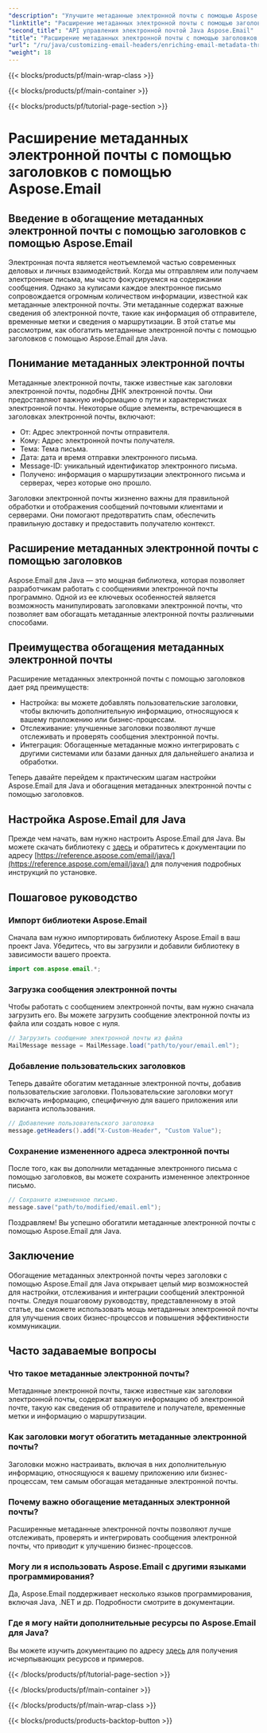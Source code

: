 ```yaml
---
"description": "Улучшите метаданные электронной почты с помощью Aspose.Email для Java. Узнайте, как обогатить заголовки электронной почты для улучшенного отслеживания и настройки с помощью Aspose.Email."
"linktitle": "Расширение метаданных электронной почты с помощью заголовков с помощью Aspose.Email"
"second_title": "API управления электронной почтой Java Aspose.Email"
"title": "Расширение метаданных электронной почты с помощью заголовков с помощью Aspose.Email"
"url": "/ru/java/customizing-email-headers/enriching-email-metadata-through-headers/"
"weight": 18
---
```


{{< blocks/products/pf/main-wrap-class >}}

{{< blocks/products/pf/main-container >}}

{{< blocks/products/pf/tutorial-page-section >}}

# Расширение метаданных электронной почты с помощью заголовков с помощью Aspose.Email


## Введение в обогащение метаданных электронной почты с помощью заголовков с помощью Aspose.Email

Электронная почта является неотъемлемой частью современных деловых и личных взаимодействий. Когда мы отправляем или получаем электронные письма, мы часто фокусируемся на содержании сообщения. Однако за кулисами каждое электронное письмо сопровождается огромным количеством информации, известной как метаданные электронной почты. Эти метаданные содержат важные сведения об электронной почте, такие как информация об отправителе, временные метки и сведения о маршрутизации. В этой статье мы рассмотрим, как обогатить метаданные электронной почты с помощью заголовков с помощью Aspose.Email для Java.

## Понимание метаданных электронной почты

Метаданные электронной почты, также известные как заголовки электронной почты, подобны ДНК электронной почты. Они предоставляют важную информацию о пути и характеристиках электронной почты. Некоторые общие элементы, встречающиеся в заголовках электронной почты, включают:

- От: Адрес электронной почты отправителя.
- Кому: Адрес электронной почты получателя.
- Тема: Тема письма.
- Дата: дата и время отправки электронного письма.
- Message-ID: уникальный идентификатор электронного письма.
- Получено: информация о маршрутизации электронного письма и серверах, через которые оно прошло.

Заголовки электронной почты жизненно важны для правильной обработки и отображения сообщений почтовыми клиентами и серверами. Они помогают предотвратить спам, обеспечить правильную доставку и предоставить получателю контекст.

## Расширение метаданных электронной почты с помощью заголовков

Aspose.Email для Java — это мощная библиотека, которая позволяет разработчикам работать с сообщениями электронной почты программно. Одной из ее ключевых особенностей является возможность манипулировать заголовками электронной почты, что позволяет вам обогащать метаданные электронной почты различными способами.

## Преимущества обогащения метаданных электронной почты

Расширение метаданных электронной почты с помощью заголовков дает ряд преимуществ:

- Настройка: вы можете добавлять пользовательские заголовки, чтобы включить дополнительную информацию, относящуюся к вашему приложению или бизнес-процессам.
- Отслеживание: улучшенные заголовки позволяют лучше отслеживать и проверять сообщения электронной почты.
- Интеграция: Обогащенные метаданные можно интегрировать с другими системами или базами данных для дальнейшего анализа и обработки.

Теперь давайте перейдем к практическим шагам настройки Aspose.Email для Java и обогащения метаданных электронной почты с помощью заголовков.

## Настройка Aspose.Email для Java

Прежде чем начать, вам нужно настроить Aspose.Email для Java. Вы можете скачать библиотеку с [здесь](https://releases.aspose.com/email/java/) и обратитесь к документации по адресу [https://reference.aspose.com/email/java/](https://reference.aspose.com/email/java/) для получения подробных инструкций по установке.

## Пошаговое руководство

### Импорт библиотеки Aspose.Email

Сначала вам нужно импортировать библиотеку Aspose.Email в ваш проект Java. Убедитесь, что вы загрузили и добавили библиотеку в зависимости вашего проекта.

```java
import com.aspose.email.*;
```

### Загрузка сообщения электронной почты

Чтобы работать с сообщением электронной почты, вам нужно сначала загрузить его. Вы можете загрузить сообщение электронной почты из файла или создать новое с нуля.

```java
// Загрузить сообщение электронной почты из файла
MailMessage message = MailMessage.load("path/to/your/email.eml");
```

### Добавление пользовательских заголовков

Теперь давайте обогатим метаданные электронной почты, добавив пользовательские заголовки. Пользовательские заголовки могут включать информацию, специфичную для вашего приложения или варианта использования.

```java
// Добавление пользовательского заголовка
message.getHeaders().add("X-Custom-Header", "Custom Value");
```

### Сохранение измененного адреса электронной почты

После того, как вы дополнили метаданные электронного письма с помощью заголовков, вы можете сохранить измененное электронное письмо.

```java
// Сохраните измененное письмо.
message.save("path/to/modified/email.eml");
```

Поздравляем! Вы успешно обогатили метаданные электронной почты с помощью Aspose.Email для Java.

## Заключение

Обогащение метаданных электронной почты через заголовки с помощью Aspose.Email для Java открывает целый мир возможностей для настройки, отслеживания и интеграции сообщений электронной почты. Следуя пошаговому руководству, представленному в этой статье, вы сможете использовать мощь метаданных электронной почты для улучшения своих бизнес-процессов и повышения эффективности коммуникации.

## Часто задаваемые вопросы

### Что такое метаданные электронной почты?

Метаданные электронной почты, также известные как заголовки электронной почты, содержат важную информацию об электронной почте, такую как сведения об отправителе и получателе, временные метки и информацию о маршрутизации.

### Как заголовки могут обогатить метаданные электронной почты?

Заголовки можно настраивать, включая в них дополнительную информацию, относящуюся к вашему приложению или бизнес-процессам, тем самым обогащая метаданные электронной почты.

### Почему важно обогащение метаданных электронной почты?

Расширенные метаданные электронной почты позволяют лучше отслеживать, проверять и интегрировать сообщения электронной почты, что приводит к улучшению бизнес-процессов.

### Могу ли я использовать Aspose.Email с другими языками программирования?

Да, Aspose.Email поддерживает несколько языков программирования, включая Java, .NET и др. Подробности смотрите в документации.

### Где я могу найти дополнительные ресурсы по Aspose.Email для Java?

Вы можете изучить документацию по адресу [здесь](https://reference.aspose.com/email/java/) для получения исчерпывающих ресурсов и примеров.

{{< /blocks/products/pf/tutorial-page-section >}}

{{< /blocks/products/pf/main-container >}}

{{< /blocks/products/pf/main-wrap-class >}}

{{< blocks/products/products-backtop-button >}}